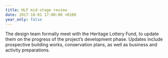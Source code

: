```yaml
---
title: HLF mid-stage review
date: 2017-10-01 17:00:00 +0100
year_only: false
---
```

The design team formally meet with the Heritage Lottery Fund, to update them on the progress of the project’s development phase. Updates include prospective building works, conservation plans, as well as business and activity preparations.